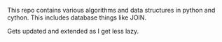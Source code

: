 This repo contains various algorithms and data structures in python and cython.
This includes database things like JOIN.

Gets updated and extended as I get less lazy.